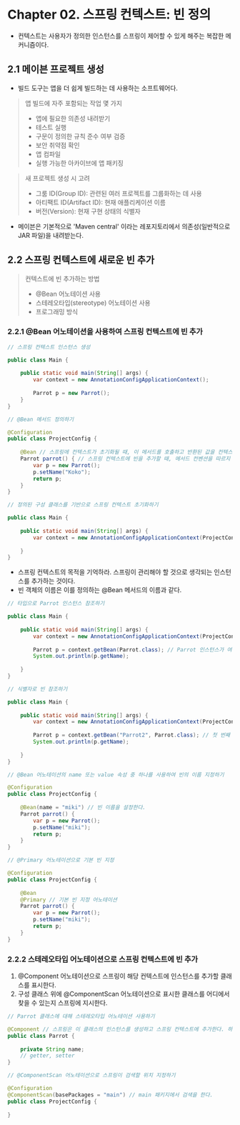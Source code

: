# Chapter 02. 스프링 컨텍스트: 빈 정의

- 컨텍스트는 사용자가 정의한 인스턴스를 스프링이 제어할 수 있게 해주는 복잡한 메커니즘이다.

## 2.1 메이븐 프로젝트 생성

- 빌드 도구는 앱을 더 쉽게 빌드하는 데 사용하는 소프트웨어다.

> 앱 빌드에 자주 포함되는 작업 몇 가지
> - 앱에 필요한 의존성 내려받기
> - 테스트 실행
> - 구문이 정의한 규칙 준수 여부 검증
> - 보안 취약점 확인
> - 앱 컴파일
> - 실행 가능한 아카이브에 앱 패키징

> 새 프로젝트 생성 시 고려
> - 그룸 ID(Group ID): 관련된 여러 프로젝트를 그룹화하는 데 사용
> - 아티팩트 ID(Artifact ID): 현재 애플리케이션 이름
> - 버전(Version): 현재 구현 상태의 식별자

- 메이븐은 기본적으로 'Maven central' 이라는 레포지토리에서 의존성(일반적으로 JAR 파일)을 내려받는다.

## 2.2 스프링 컨텍스트에 새로운 빈 추가

> 컨텍스트에 빈 추가하는 방법
> - @Bean 어노테이션 사용
> - 스테레오타입(stereotype) 어노테이션 사용
> - 프로그래밍 방식

### 2.2.1 @Bean 어노테이션을 사용하여 스프링 컨텍스트에 빈 추가

```java
// 스프링 컨텍스트 인스턴스 생성

public class Main {
    
    public static void main(String[] args) {
        var context = new AnnotationConfigApplicationContext();
        
        Parrot p = new Parrot();
    }
}
```

```java
// @Bean 메서드 정의하기

@Configuration
public class ProjectConfig {
    
    @Bean // 스프링에 컨텍스트가 초기화될 때, 이 메서드를 호출하고 반환된 값을 컨텍스트에 추가.
    Parrot parrot() { // 스프링 컨텍스트에 빈을 추가할 때, 메서드 컨벤션을 따르지 않는다.
        var p = new Parrot();
        p.setName("Koko");
        return p;
    }
}
```

```java
// 정의된 구성 클래스를 기반으로 스프링 컨텍스트 초기화하기

public class Main {
    
    public static void main(String[] args) {
        var context = new AnnotationConfigApplicationContext(ProjectConfig.class); // 스트링 컨텍스트 인스턴스가 생성될 때 구성 클래스를 매개변수로 전송하여 스프링이 이를 사용하도록 지시한다.
        
    }
}
```

- 스프링 컨텍스트의 목적을 기억하라. 스프링이 관리해야 할 것으로 생각되는 인스턴스를 추가하는 것이다.
- 빈 객체의 이름은 이를 정의하는 @Bean 메서드의 이름과 같다.

```java
// 타입으로 Parrot 인스턴스 참조하기

public class Main {
    
    public static void main(String[] args) {
        var context = new AnnotationConfigApplicationContext(ProjectConfig.class);
        
        Parrot p = context.getBean(Parrot.class); // Parrot 인스턴스가 여러 개일 경우 예외가 발생한다. 
        System.out.println(p.getName);
        
    }
}
```

```java
// 식별자로 빈 참조하기

public class Main {
    
    public static void main(String[] args) {
        var context = new AnnotationConfigApplicationContext(ProjectConfig.class);
        
        Parrot p = context.getBean("Parrot2", Parrot.class); // 첫 번째 매개변수가 참조할 인스턴스 이름이다. 
        System.out.println(p.getName);
        
    }
}
```

```java
// @Bean 어노테이션의 name 또는 value 속성 중 하나를 사용하여 빈의 이름 지정하기

@Configuration
public class ProjectConfig {
    
    @Bean(name = "miki") // 빈 이름을 설정한다.
    Parrot parrot() {
        var p = new Parrot();
        p.setName("miki");
        return p;
    }
}
```

```java
// @Primary 어노테이션으로 기본 빈 지정

@Configuration
public class ProjectConfig {
    
    @Bean
    @Primary // 기본 빈 지정 어노테이션
    Parrot parrot() {
        var p = new Parrot();
        p.setName("miki");
        return p;
    }
}
```

### 2.2.2 스테레오타입 어노테이션으로 스프링 컨텍스트에 빈 추가

1. @Component 어노테이션으로 스프링이 해당 컨텍스트에 인스턴스를 추가할 클래스를 표시한다.
2. 구성 클래스 위에 @ComponentScan 어노테이션으로 표시한 클래스를 어디에서 찾을 수 있는지 스프링에 지시한다.

```java
// Parrot 클래스에 대해 스테레오타입 어노테이션 사용하기

@Component // 스프링은 이 클래스의 인스턴스를 생성하고 스프링 컨텍스트에 추가한다. 하지만 @ComponentScan 어노테이션으로 지정된 클래스를 검색하도록 지시해야 한다.
public class Parrot {
    
    private String name;
    // getter, setter
}
```

```java
// @ComponentScan 어노테이션으로 스프링이 검색할 위치 지정하기

@Configuration
@ComponentScan(basePackages = "main") // main 패키지에서 검색을 한다.
public class ProjectConfig {
    
}
```
